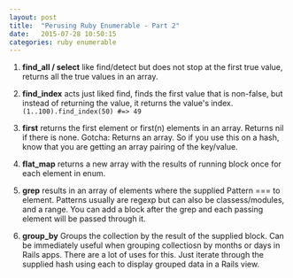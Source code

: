 ```yaml
---
layout: post
title:  "Perusing Ruby Enumerable - Part 2"
date:   2015-07-28 10:50:15
categories: ruby enumerable 
---
```


1. **find_all / select** like find/detect but does not stop at the first true value, returns all the true values in an array. 

2. **find_index** acts just liked find, finds the first value that is non-false, but instead of returning the value, it returns the value's index. `(1..100).find_index(50) #=> 49`

3. **first** returns the first element or first(n) elements in an array. Returns nil if there is none. Gotcha: Returns an array. So if you use this on a hash, know that you are getting an array pairing of the key/value.

4. **flat_map** returns a new array with the results of running block once for each element in enum.

5. **grep** results in an array of elements where the supplied Pattern === to element. Patterns usually are regexp but can also be classess/modules, and a range. You can add a block after the grep and each passing element will be passed through it. 

6. **group_by** Groups the collection by the result of the supplied block. Can be immediately useful when grouping collectiosn by months or days in Rails apps. There are a lot of uses for this. Just iterate through the supplied hash using each to display grouped data in a Rails view. 

